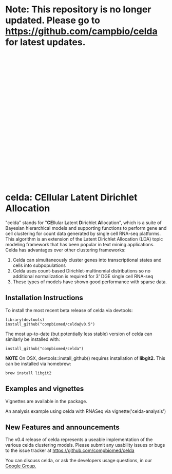<br/><br/><br/><br/><br/><br/><br/><br/><br/><br/>
# Note: This repository is no longer updated. Please go to https://github.com/campbio/celda for latest updates.
<br/><br/><br/><br/><br/><br/><br/><br/><br/><br/><br/><br/><br/><br/><br/><br/><br/><br/><br/><br/><br/><br/><br/>
# celda: CEllular Latent Dirichlet Allocation

"celda" stands for "**CE**llular **L**atent **D**irichlet **A**llocation", which is a suite of Bayesian hierarchical models and supporting functions to perform gene and cell clustering for count data generated by single cell RNA-seq platforms. This algorithm is an extension of the Latent Dirichlet Allocation (LDA) topic modeling framework that has been popular in text mining applications. Celda has advantages over other clustering frameworks:

1. Celda can simultaneously cluster genes into transcriptional states and cells into subpopulations
2. Celda uses count-based Dirichlet-multinomial distributions so no additional normalization is required for 3' DGE single cell RNA-seq
3. These types of models have shown good performance with sparse data.


## Installation Instructions

To install the most recent beta release of celda via devtools:
```
library(devtools)
install_github("compbiomed/celda@v0.5")
```
The most up-to-date (but potentially less stable) version of celda can similarly be installed with:
```
install_github("compbiomed/celda")
```

**NOTE** On OSX, devtools::install_github() requires installation of **libgit2.** This can be installed via homebrew:
```
brew install libgit2
```

## Examples and vignettes

Vignettes are available in the package. 

An analysis example using celda with RNASeq via vignette('celda-analysis')



## New Features and announcements
The v0.4 release of celda represents a useable implementation of the various celda clustering models.
Please submit any usability issues or bugs to the issue tracker at https://github.com/compbiomed/celda

You can discuss celda, or ask the developers usage questions, in our [Google Group.](https://groups.google.com/forum/#!forum/celda-list)

